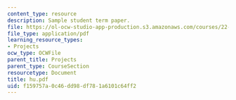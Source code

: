 ```yaml
---
content_type: resource
description: Sample student term paper.
file: https://ol-ocw-studio-app-production.s3.amazonaws.com/courses/22-314j-structural-mechanics-in-nuclear-power-technology-fall-2006/f159757a0c46dd98df781a6101c64ff2_hu.pdf
file_type: application/pdf
learning_resource_types:
- Projects
ocw_type: OCWFile
parent_title: Projects
parent_type: CourseSection
resourcetype: Document
title: hu.pdf
uid: f159757a-0c46-dd98-df78-1a6101c64ff2
---
```


